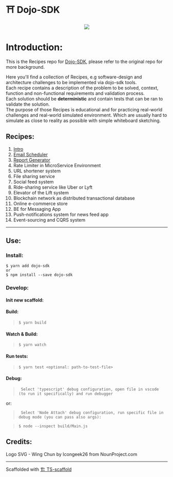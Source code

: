 # ⛩ Dojo-SDK

<p align="center">
  <img src="https://user-images.githubusercontent.com/246724/146997024-db0998b2-90b3-4aa5-be2b-e726061b8956.png">
</p>


# Introduction:
This is the Recipes repo for [Dojo-SDK](https://github.com/Livshitz/Dojo-SDK), please refer to the original repo for more background.  

Here you'll find a collection of Recipes, e.g software-design and architecture challenges to be implemented via dojo-sdk tools.  
Each recipe contains a description of the problem to be solved, context, function and non-functional requirements and validation process.  
Each solution should be **deterministic** and contain tests that can be ran to validate the solution.  
The purpose of those Recipes is educational and for practicing real-world challenges and real-world simulated environment. Which are usually hard to simulate as close to reality as possible with simple whiteboard sketching.


## Recipes:
1. [Intro](/src/recipes/intro)
1. [Email Scheduler](/src/recipes/emailScheduler)
1. [Report Generator](/src/recipes/reportGenerator)
1. Rate Limiter in MicroService Environment
1. URL shortener system
1. File sharing service
1. Social feed system
1. Ride-sharing service like Uber or Lyft
1. Elevator of the Lift system
1. Blockchain network as distributed transactional database
1. Online e-commerce store
1. BE for Messaging App
1. Push-notifications system for news feed app
1. Event-sourcing and CQRS system


----

## Use:
### Install:
```
$ yarn add dojo-sdk
or
$ npm install --save dojo-sdk   
```

### Develop:

#### Init new scaffold:

#### Build:

> `$ yarn build`

#### Watch & Build:

> `$ yarn watch`

#### Run tests:

> `$ yarn test <optional: path-to-test-file>`

#### Debug:

> ` Select 'typescript' debug configuration, open file in vscode (to run it specifically) and run debugger`

or:

> ` Select 'Node Attach' debug configuration, run specific file in debug mode (you can pass also args):`

> `$ node --inspect build/Main.js`


## Credits:
Logo SVG - Wing Chun by Icongeek26 from NounProject.com

---

Scaffolded with [🏗 TS-scaffold](https://github.com/Livshitz/ts-scaffold.git) 
